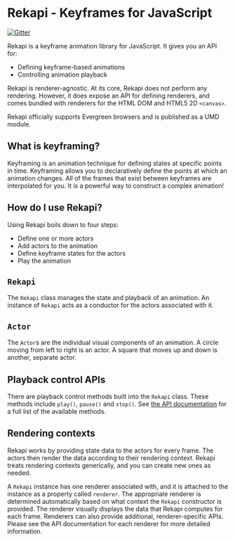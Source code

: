 # Rekapi - Keyframes for JavaScript

[![Gitter](https://badges.gitter.im/jeremyckahn/rekapi.svg)](https://gitter.im/jeremyckahn/rekapi?utm_source=badge&utm_medium=badge&utm_campaign=pr-badge)

Rekapi is a keyframe animation library for JavaScript.  It gives you an API
for:

* Defining keyframe-based animations
* Controlling animation playback

Rekapi is renderer-agnostic.  At its core, Rekapi does not perform any
rendering.  However, it does expose an API for defining renderers, and comes
bundled with renderers for the HTML DOM and HTML5 2D `<canvas>`.

Rekapi officially supports Evergreen browsers and is published as a UMD module.

## What is keyframing?

Keyframing is an animation technique for defining states at specific points in
time. Keyframing allows you to declaratively define the points at which an
animation changes.  All of the frames that exist between keyframes are
interpolated for you.  It is a powerful way to construct a complex animation!

## How do I use Rekapi?

Using Rekapi boils down to four steps:

* Define one or more actors
* Add actors to the animation
* Define keyframe states for the actors
* Play the animation

## `Rekapi`

The `Rekapi` class  manages the state and playback of an animation.  An
instance of `Rekapi` acts as a conductor for the actors associated with it.

## `Actor`

The `Actor`s are the individual visual components of an animation.  A circle
moving from left to right is an actor.  A square that moves up and down is
another, separate actor.

## Playback control APIs

There are playback control methods built into the `Rekapi` class.  These
methods include `play()`, `pause()` and `stop()`.  See [the API
documentation](http://rekapi.com/api) for a full list of the available methods.

## Rendering contexts

Rekapi works by providing state data to the actors for every frame.  The actors
then render the data according to their rendering context.  Rekapi treats rendering
contexts generically, and you can create new ones as needed.

A `Rekapi` instance has one renderer associated with, and it is attached to the
instance as a property called `renderer`.  The appropriate renderer is
determined automatically based on what context the `Rekapi` constructor is
provided.  The renderer visually displays the data that Rekapi computes for
each frame.  Renderers can also provide additional, renderer-specific APIs.
Please see the API documentation for each renderer for more detailed
information.
